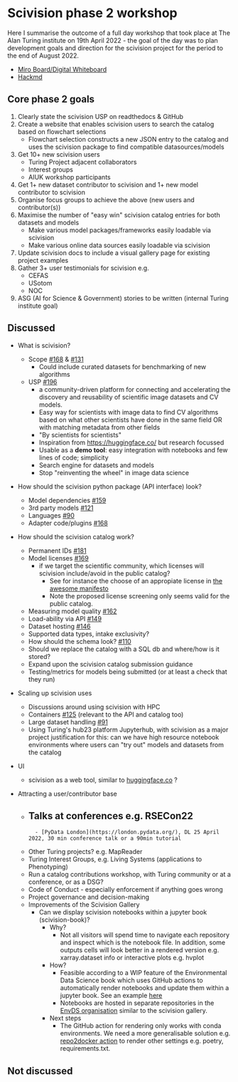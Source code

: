# Scivision phase 2 workshop

Here I summarise the outcome of a full day workshop that took place at The Alan Turing institute on 19th April 2022 - the goal of the day was to plan development goals and direction for the scivision project for the period to the end of August 2022.

- [Miro Board/Digital Whiteboard](https://miro.com/welcomeonboard/UDBQRXlmTnFMZWZpNjZaczhCTG5JWU1yRlBMMGRsUHdvVmp6YnpjQVNtbVhnaUVLY3p0bmVkbEI3ZEZpTW5HanwzNDU4NzY0NTIzNTA5NDI3MDA3?share_link_id=934751878977)
- [Hackmd](https://hackmd.io/4LMa96ZlQAKJ7g_RuAT52w?both)

## Core phase 2 goals

1. Clearly state the scivision USP on readthedocs & GitHub
1. Create a website that enables scivision users to search the catalog based on flowchart selections
    - Flowchart selection constructs a new JSON entry to the catalog and uses the scivision package to find compatible datasources/models
2. Get 10+ new scivision users
    - Turing Project adjacent collaborators
    - Interest groups
    - AIUK workshop participants
3. Get 1+ new dataset contributor to scivision and 1+ new model contributor to scivision
4. Organise focus groups to achieve the above (new users and contributor(s))
5. Maximise the number of "easy win" scivision catalog entries for both datasets and models
    - Make various model packages/frameworks easily loadable via scivision
    - Make various online data sources easily loadable via scivision
6. Update scivision docs to include a visual gallery page for existing project examples
7. Gather 3+ user testimonials for scivision e.g. 
    - CEFAS
    - USotom
    - NOC
8. ASG (AI for Science & Government) stories to be written (internal Turing institute goal)

## Discussed

- What is scivision?
     - Scope [#168](https://github.com/alan-turing-institute/scivision/discussions/168) & [#131](https://github.com/alan-turing-institute/scivision/issues/131)
         -  Could include curated datasets for benchmarking of new algorithms
     - USP [#196](https://github.com/alan-turing-institute/scivision/discussions/196)
         - a community-driven platform for connecting and accelerating the discovery and reusability of scientific image datasets and CV models.
         - Easy way for scientists with image data to find CV algorithms based on what other scientists have done in the same field OR with matching metadata from other fields
         - "By scientists for scientists"
         - Inspiration from https://huggingface.co/ but research focussed
         - Usable as a **demo tool**: easy integration with notebooks and few lines of code; simplicity
         - Search engine for datasets and models
         - Stop "reinventing the wheel" in image data science
         
- How should the scivision python package (API interface) look?
     - Model dependencies [#159](https://github.com/alan-turing-institute/scivision/discussions/159)
     - 3rd party models [#121](https://github.com/alan-turing-institute/scivision/discussions/121)
     - Languages [#90](https://github.com/alan-turing-institute/scivision/issues/90)
     - Adapter code/plugins [#168](https://github.com/alan-turing-institute/scivision/discussions/168)
- How should the scivision catalog work?
     - Permanent IDs [#181](https://github.com/alan-turing-institute/scivision/discussions/181)
     - Model licenses [#169](https://github.com/alan-turing-institute/scivision/discussions/169)
         - if we target the scientific community, which licenses will scivision include/avoid in the public catalog?
             - See for instance the choose of an appropiate license in [the awesome manifesto](https://github.com/Open-Environmental-Science/awesome-open-hydrology/blob/master/awesome.md#choose-an-appropriate-license)
             - Note the proposed license screening only seems valid for the public catalog.
     - Measuring model quality [#162](https://github.com/alan-turing-institute/scivision/discussions/162)
     - Load-ability via API [#149](https://github.com/alan-turing-institute/scivision/discussions/149)
     - Dataset hosting [#146](https://github.com/alan-turing-institute/scivision/discussions/146)
     - Supported data types, intake exclusivity?
     - How should the schema look? [#110](https://github.com/alan-turing-institute/scivision/issues/110) 
     - Should we replace the catalog with a SQL db and where/how is it stored?
     - Expand upon the scivision catalog submission guidance
     - Testing/metrics for models being submitted (or at least a check that they run)
- Scaling up scivision uses
     - Discussions around using scivision with HPC
     - Containers [#125](https://github.com/alan-turing-institute/scivision/discussions/125) (relevant to the API and catalog too)
     - Large dataset handling [#91](https://github.com/alan-turing-institute/scivision/issues/91)
     - Using Turing's hub23 platform Jupyterhub, with scivision as a major project justification for this: can we have high resource notebook environments where users can "try out" models and datasets from the catalog
- UI
     - scivision as a web tool, similar to [huggingface.co](https://huggingface.co/) ?
- Attracting a user/contributor base
     - Talks at conferences e.g. RSECon22
         - 
             - [PyData London](https://london.pydata.org/), DL 25 April 2022, 30 min conference talk or a 90min tutorial
     - Other Turing projects? e.g. MapReader
     - Turing Interest Groups, e.g. Living Systems (applications to Phenotyping)
     - Run a catalog contributions workshop, with Turing community or at a conference, or as a DSG?
     - Code of Conduct - especially enforcement if anything goes wrong
     - Project governance and decision-making
     - Improvements of the Scivision Gallery
         - Can we display scivision notebooks within a jupyter book (scivision-book)?
             - Why?
                 - Not all visitors will spend time to navigate each repository and inspect which is the notebook file. In addition, some outputs cells will look better in a rendered version e.g. xarray.dataset info or interactive plots e.g. hvplot
             - How?
                 - Feasible according to a WIP feature of the Environmental Data Science book which uses GitHub actions to automatically render notebooks and update them within a jupyter book. See an example [here](https://environmental-ds-book.github.io/EnvDSBookv2/welcome.html)
                 - Notebooks are hosted in separate repositories in the [EnvDS organisation](https://github.com/Environmental-DS-Book/EnvDSBookv2) similar to the scivision gallery.
             - Next steps
                 - The GitHub action for rendering only works with conda environments. We need a more generalisable solution e.g. [repo2docker action](https://github.com/jupyterhub/repo2docker-action) to render other settings e.g. poetry, requirements.txt.
                 
## Not discussed